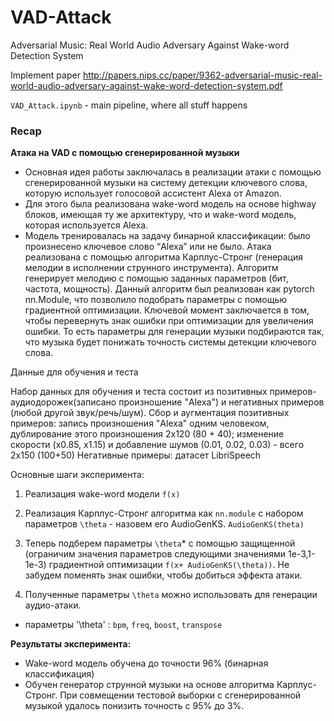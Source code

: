 # VAD-Attack
Adversarial Music: Real World Audio Adversary Against Wake-word Detection System

Implement paper http://papers.nips.cc/paper/9362-adversarial-music-real-world-audio-adversary-against-wake-word-detection-system.pdf

`VAD_Attack.ipynb` - main pipeline, where all stuff happens 




### Recap

__Атака на VAD с помощью сгенерированной музыки__

   - Основная идея работы заключалась в реализации атаки с помощью сгенерированной музыки на систему детекции ключевого слова, которую  использует голосовой ассистент Alexa от Amazon. 
   - Для этого была реализована wake-word модель на основе highway блоков, имеющая ту же архитектуру, что и wake-word модель, которая используется Alexa. 
   - Модель тренировалась на задачу бинарной классификации: было произнесено ключевое слово “Alexa” или не было.
Атака реализована с помощью алгоритма Карплус-Стронг (генерация мелодии в исполнении струнного инструмента). Алгоритм генерирует мелодию с помощью заданных параметров (бит, частота, мощность). Данный алгоритм был реализован как pytorch nn.Module, что позволило подобрать параметры с помощью градиентной оптимизации. Ключевой момент заключается в том, чтобы перевернуть знак ошибки при оптимизации для увеличения  ошибки. То есть параметры для генерации музыки подбираются так, что музыка будет понижать точность системы детекции ключевого слова.


Данные для обучения и теста

Набор данных для обучения и теста состоит из позитивных примеров-аудиодорожек(записано произношение "Alexa") и негативных примеров (любой другой звук/речь/шум).
Сбор и аугментация позитивных примеров: запись произношения "Alexa" одним человеком, дублирование этого произношения 2x120 (80 + 40); изменение скорости (x0.85, x1.15) и добавление шумов (0.01, 0.02, 0.03) - всего 2x150 (100+50)
Негативные примеры: датасет LibriSpeech

	


Основные шаги эксперимента: 

1. Реализация wake-word модели `f(x)`

2. Реализация Карплус-Стронг алгоритма как `nn.module` с набором параметров  `\theta`  - назовем его  AudioGenKS. `AudioGenKS(theta)`

3. Теперь подберем параметры `\theta`* с помощью защищенной (ограничим значения параметров следующими значениями 1e-3,1-1e-3) градиентной оптимизации  `f(x+ AudioGenKS(\theta))`. Не забудем поменять знак ошибки, чтобы добиться эффекта атаки. 
4. Полученные параметры `\theta` можно использовать для генерации аудио-атаки. 

* параметры '\theta' : `bpm`, `freq`, `boost`, `transpose`
	
__Результаты эксперимента:__

- Wake-word модель обучена до точности 96% (бинарная классификация)
- Обучен генератор струнной музыки на основе алгоритма Карплус-Стронг. 
При совмещении тестовой выборки с сгенерированной музыкой удалось понизить точность c 95% до 3%. 
